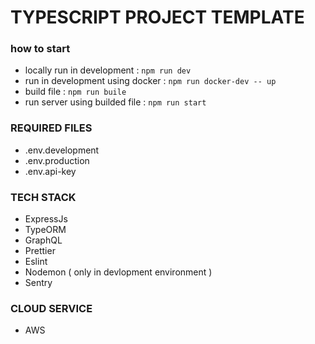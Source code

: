 # TYPESCRIPT PROJECT TEMPLATE

### how to start
- locally run in development : `npm run dev`
- run in development using docker : `npm run docker-dev -- up`
- build file : `npm run buile`
- run server using builded file : `npm run start`

### REQUIRED FILES
- .env.development
- .env.production
- .env.api-key

### TECH STACK
- ExpressJs
- TypeORM
- GraphQL
- Prettier
- Eslint
- Nodemon ( only in devlopment environment )
- Sentry

### CLOUD SERVICE
- AWS
